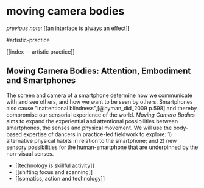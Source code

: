 # moving camera bodies

_previous note:_ [[an interface is always an effect]]

#artistic-practice 

[[index -- artistic practice]]

## Moving Camera Bodies: Attention, Embodiment and Smartphones

The screen and camera of a smartphone determine how we communicate with and see others, and how we want to be seen by others. Smartphones also cause "inattentional blindness",[@hyman_did_2009 p.598] and thereby compromise our sensorial experience of the world. _Moving Camera Bodies_ aims to expand the experiential and attentional possibilities between smartphones, the senses and physical movement. We will use the body-based expertise of dancers in practice-led fieldwork to explore: 1) alternative physical habits in relation to the smartphone; and 2) new sensory possibilities for the human-smartphone that are underpinned by the non-visual senses.

- [[technology is skillful activity]]
- [[shifting focus and scanning]]
- [[somatics, action and technology]]



